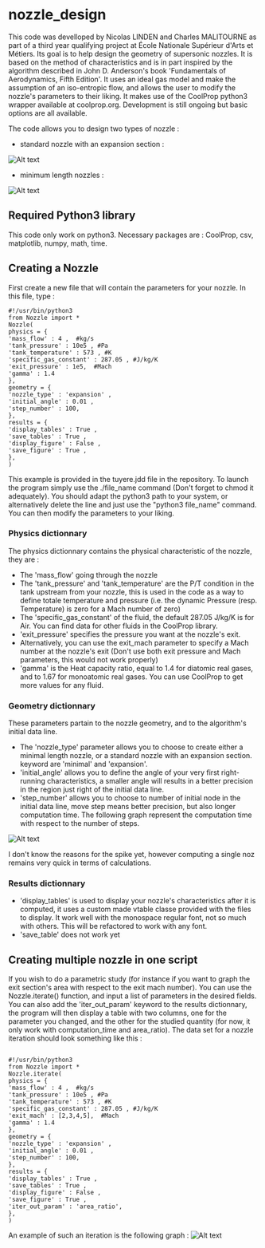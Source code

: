 # nozzle_design
This code was develloped by Nicolas LINDEN and Charles MALITOURNE as part of a third year qualifying project at École Nationale Supérieur d'Arts et Métiers. Its goal is to help design the geometry of supersonic nozzles. It is based on the method of characteristics and is in part inspired by the algorithm described in John D. Anderson's book 'Fundamentals of Aerodynamics, Fifth Edition'. It uses an ideal gas model and make the assumption of an iso-entropic flow, and allows the user to modify the nozzle's parameters to their liking. It makes use of the CoolProp python3 wrapper available at coolprop.org. Development is still ongoing but basic options are all available.

The code allows you to design two types of nozzle : 
* standard nozzle with an expansion section :


![Alt text](images/tuyere1.png "")

* minimum length nozzles :

![Alt text](images/tuyere2.png "")
## Required Python3 library
This code only work on python3.
Necessary packages are : CoolProp, csv, matplotlib, numpy, math, time.

## Creating a Nozzle
First create a new file that will contain the parameters for your nozzle.
In this file, type :
```
#!/usr/bin/python3
from Nozzle import *
Nozzle(
physics = {
'mass_flow' : 4 ,  #kg/s
'tank_pressure' : 10e5 , #Pa
'tank_temperature' : 573 , #K
'specific_gas_constant' : 287.05 , #J/kg/K
'exit_pressure' : 1e5,  #Mach
'gamma' : 1.4
},
geometry = {
'nozzle_type' : 'expansion' ,
'initial_angle' : 0.01 ,
'step_number' : 100,
},
results = {
'display_tables' : True ,
'save_tables' : True ,
'display_figure' : False ,
'save_figure' : True ,
},
)
```
This example is provided in the tuyere.jdd file in the repository. To launch the program simply use the ./file_name command (Don't forget to chmod it adequately).
You should adapt the python3 path to your system, or alternatively delete the line and just use the "python3 file_name" command.
You can then modify the parameters to your liking.

### Physics dictionnary
The physics dictionnary contains the physical characteristic of the nozzle, they are :
* The 'mass_flow' going through the nozzle
* The 'tank_pressure' and 'tank_temperature' are the P/T condition in the tank upstream from your nozzle, this is used in the code as a way to define totale temperature and pressure (i.e. the dynamic Pressure (resp. Temperature) is zero for a Mach number of zero)
* The 'specific_gas_constant' of the fluid, the default 287.05 J/kg/K is for Air. You can find data for other fluids in the CoolProp library.
* 'exit_pressure' specifies the pressure you want at the nozzle's exit.
* Alternatively, you can use the exit_mach parameter to specify a Mach number at the nozzle's exit (Don't use both exit pressure and Mach parameters, this would not work properly)
* 'gamma' is the Heat capacity ratio, equal to 1.4 for diatomic real gases, and to 1.67 for monoatomic real gases. You can use CoolProp to get more values for any fluid.
### Geometry dictionnary
These parameters partain to the nozzle geometry, and to the algorithm's initial data line.
* The 'nozzle_type' parameter allows you to choose to create either a minimal length nozzle, or a standard nozzle with an expansion section. keyword are 'minimal' and 'expansion'.
* 'initial_angle' allows you to define the angle of your very first right-running characteristics, a smaller angle will results in a better precision in the region just right of the initial data line. 
* 'step_number' allows you to choose to number of initial node in the initial data line, move step means better precision, but also longer computation time. The following graph represent the computation time with respect to the number of steps.

![Alt text](images/complexity.png "Complexity")

I don't know the reasons for the spike yet, however computing a single noz remains very quick in terms of calculations.
### Results dictionnary
* 'display_tables' is used to display your nozzle's characteristics after it is computed, it uses a custom made vtable classe provided with the files to display. It work well with the monospace regular font, not so much with others. This will be refactored to work with any font.
* 'save_table' does not work yet

## Creating multiple nozzle in one script
If you wish to do a parametric study (for instance if you want to graph the exit section's area with respect to the exit mach number). You can use the Nozzle.iterate() function, and input a list of parameters in the desired fields. You can also add the 'iter_out_param' keyword to the results dictionnary, the program will then display a table with two columns, one for the parameter you changed, and the other for the studied quantity (for now, it only work with computation_time and area_ratio).
The data set for a nozzle iteration should look something like this :
```

#!/usr/bin/python3
from Nozzle import *
Nozzle.iterate(
physics = {
'mass_flow' : 4 ,  #kg/s
'tank_pressure' : 10e5 , #Pa
'tank_temperature' : 573 , #K
'specific_gas_constant' : 287.05 , #J/kg/K
'exit_mach' : [2,3,4,5],  #Mach
'gamma' : 1.4
},
geometry = {
'nozzle_type' : 'expansion' ,
'initial_angle' : 0.01 ,
'step_number' : 100,
},
results = {
'display_tables' : True ,
'save_tables' : True ,
'display_figure' : False ,
'save_figure' : True ,
'iter_out_param' : 'area_ratio',
},
)
```
An example of such an iteration is the following graph :
![Alt text](images/validation.png "Iteration example")
